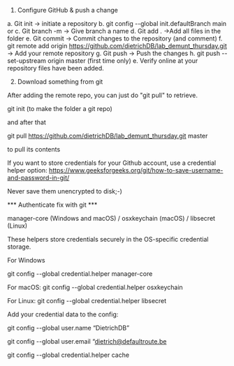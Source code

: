 1. Configure GitHub & push a change

a. Git init -> initiate a repository
b. git config --global init.defaultBranch main or
c. Git branch -m -> Give branch a name
d. Git add . ->Add all files in the folder
e. Git commit -> Commit changes to the repository (and comment)
f. git remote add origin https://github.com/dietrichDB/lab_demunt_thursday.git -> Add your remote repository
g. Git push -> Push the changes
h. git push --set-upstream origin master (first time only)
e. Verify online at your repository files have been added.

2. Download something from git

After adding the remote repo, you can just do "git pull" to retrieve.

git init (to make the folder a git repo)

and after that

git pull https://github.com/dietrichDB/lab_demunt_thursday.git master

to pull its contents


If you want to store credentials for your Github account, use a credential helper option:
https://www.geeksforgeeks.org/git/how-to-save-username-and-password-in-git/

Never save them unencrypted to disk;-)

*** Authenticate fix with git ***

manager-core (Windows and macOS) / osxkeychain (macOS) / libsecret (Linux)

These helpers store credentials securely in the OS-specific credential storage.

For Windows

git config --global credential.helper manager-core

For macOS:
git config --global credential.helper osxkeychain

For Linux:
git config --global credential.helper libsecret

Add your credential data to the config:

git config --global user.name “DietrichDB”

git config --global user.email “dietrich@defaultroute.be

git config --global credential.helper cache
